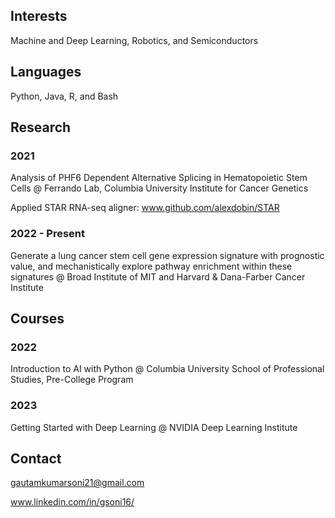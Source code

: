 ## Interests
Machine and Deep Learning, Robotics, and Semiconductors

## Languages
Python, Java, R, and Bash

## Research
### 2021
Analysis of PHF6 Dependent Alternative Splicing in Hematopoietic Stem Cells @ Ferrando Lab, Columbia University Institute for Cancer Genetics

Applied STAR RNA-seq aligner: www.github.com/alexdobin/STAR 

### 2022 - Present
Generate a lung cancer stem cell gene expression signature with prognostic value, and mechanistically explore
pathway enrichment within these signatures @ Broad Institute of MIT and Harvard & Dana-Farber Cancer Institute

## Courses
### 2022
Introduction to AI with Python @ Columbia University School of Professional Studies, Pre-College Program
### 2023 
Getting Started with Deep Learning @ NVIDIA Deep Learning Institute
## Contact 
gautamkumarsoni21@gmail.com

www.linkedin.com/in/gsoni16/
